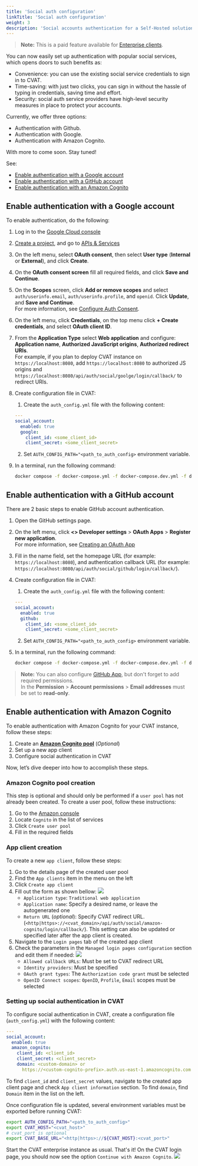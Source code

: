 ```yaml
---
title: 'Social auth configuration'
linkTitle: 'Social auth configuration'
weight: 3
description: 'Social accounts authentication for a Self-Hosted solution'
---
```


> **Note:** This is a paid feature available for [Enterprise clients](https://www.cvat.ai/pricing/on-prem).

You can now easily set up authentication with popular social services, which opens doors to
such benefits as:

- Convenience: you can use the existing
  social service credentials to sign in to CVAT.
- Time-saving: with just two clicks, you can
  sign in without the hassle of typing in сredentials, saving time and effort.
- Security: social auth service providers have
  high-level security measures in place to protect your accounts.

Currently, we offer three options:

- Authentication with Github.
- Authentication with Google.
- Authentication with Amazon Cognito.

With more to come soon. Stay tuned!

See:

- [Enable authentication with a Google account](#enable-authentication-with-a-google-account)
- [Enable authentication with a GitHub account](#enable-authentication-with-a-github-account)
- [Enable authentication with an Amazon Cognito](#enable-authentication-with-an-amazon-cognito)

## Enable authentication with a Google account

To enable authentication, do the following:

1. Log in to the [Google Cloud console](https://console.cloud.google.com/)
2. [Create a project](https://cloud.google.com/resource-manager/docs/creating-managing-projects),
   and go to [APIs & Services](https://console.cloud.google.com/apis/)
3. On the left menu, select **OAuth consent**, then select
   **User type** (**Internal** or **External**), and click **Create**.
4. On the **OAuth consent screen** fill all required fields, and click **Save and Continue**.
5. On the **Scopes** screen, click **Add or remove scopes** and
   select `auth/userinfo.email`, `auth/userinfo.profile`, and `openid`.
   Click **Update**, and **Save and Continue**.
   <br>For more information, see [Configure Auth Consent](https://developers.google.com/workspace/guides/configure-oauth-consent).
6. On the left menu, click **Credentials**, on the top
   menu click **+ Create credentials**, and select **OAuth client ID**.
7. From the **Application Type** select **Web application** and
   configure: **Application name**, **Authorized JavaScript origins**, **Authorized redirect URIs**.
   <br> For example, if you plan to deploy CVAT instance on `https://localhost:8080`, add `https://localhost:8080`
   to authorized JS origins and `https://localhost:8080/api/auth/social/goolge/login/callback/` to redirect URIs.
8. Create configuration file in CVAT:

   1. Create the `auth_config.yml` file with the following content:

   ```yaml
   ---
   social_account:
     enabled: true
     google:
       client_id: <some_client_id>
       client_secret: <some_client_secret>
   ```

   2. Set `AUTH_CONFIG_PATH="<path_to_auth_config>` environment variable.

9. In a terminal, run the following command:

   ```bash
   docker compose -f docker-compose.yml -f docker-compose.dev.yml -f docker-compose.override.yml up -d --build
   ```

## Enable authentication with a GitHub account

There are 2 basic steps to enable GitHub account authentication.

1. Open the GitHub settings page.
2. On the left menu, click **<> Developer settings** > **OAuth Apps** > **Register new application**.
   <br>For more information, see [Creating an OAuth App](https://docs.github.com/en/developers/apps/building-oauth-apps/creating-an-oauth-app)
3. Fill in the name field, set the homepage URL (for example: `https://localhost:8080`),
   and authentication callback URL (for example: `https://localhost:8080/api/auth/social/github/login/callback/`).
4. Create configuration file in CVAT:

   1. Create the `auth_config.yml` file with the following content:

   ```yaml
   ---
   social_account:
     enabled: true
     github:
       client_id: <some_client_id>
       client_secret: <some_client_secret>
   ```

   2. Set `AUTH_CONFIG_PATH="<path_to_auth_config>` environment variable.

5. In a terminal, run the following command:

   ```bash
   docker compose -f docker-compose.yml -f docker-compose.dev.yml -f docker-compose.override.yml up -d --build
   ```

> **Note:** You can also configure [GitHub App](https://docs.github.com/en/developers/apps/building-github-apps/creating-a-github-app),
> but don't forget to add required permissions.
> <br>In the **Permission** > **Account permissions** > **Email addresses** must be set to **read-only**.

## Enable authentication with Amazon Cognito

To enable authentication with Amazon Cognito for your CVAT instance, follow these steps:

1. Create an **[Amazon Cognito pool](https://docs.aws.amazon.com/cognito/latest/developerguide/cognito-user-identity-pools.html)**
   (*Optional*)
1. Set up a new app client
1. Configure social authentication in CVAT

Now, let’s dive deeper into how to accomplish these steps.

### Amazon Cognito pool creation

This step is optional and should only be performed if a `user pool` has not already been created.
To create a user pool, follow these instructions:
1. Go to the [Amazon console](https://console.aws.amazon.com/console/home)
1. Locate `Cognito` in the list of services
1. Click `Create user pool`
1. Fill in the required fields

### App client creation

To create a new `app client`, follow these steps:
1. Go to the details page of the created user pool
1. Find the `App clients` item in the menu on the left
1. Click `Create app client`
1. Fill out the form as shown bellow:
    ![](/images/cognito_pool_1.png)
    - `Application type`: `Traditional web application`
    - `Application name`: Specify a desired name, or leave the autogenerated one
    - `Return URL` (*optional*): Specify CVAT redirect URL.
      (`<http|https>://<cvat_domain>/api/auth/social/amazon-cognito/login/callback/`).
      This setting can also be updated or specified later after the app client is created.
1. Navigate to the `Login pages` tab of the created app client
1. Check the parameters in the `Managed login pages configuration` section and edit them if needed:
    ![](/images/cognito_pool_2.png)
    - `Allowed callback URLs`: Must be set to CVAT redirect URL
    - `Identity providers`: Must be specified
    - `OAuth grant types`: The `Authorization code grant` must be selected
    - `OpenID Connect scopes`: `OpenID`, `Profile`, `Email` scopes must be selected

### Setting up social authentication in CVAT

To configure social authentication in CVAT, create a configuration file
(`auth_config.yml`) with the following content:
  ```yaml
  ---
  social_account:
    enabled: true
    amazon_cognito:
      client_id: <client_id>
      client_secret: <client_secret>
      domain: <custom-domain> or
        https://<custom-cognito-prefix>.auth.us-east-1.amazoncognito.com
  ```
To find `client_id` and `client_secret` values, navigate to the created app client page
and check `App client information` section. To find `domain`, find `Domain` item in the list on the left.

Once configuration file is updated, several environment variables must be exported before running CVAT:
  ```bash
  export AUTH_CONFIG_PATH="<path_to_auth_config>"
  export CVAT_HOST="<cvat_host>"
  # cvat_port is optional
  export CVAT_BASE_URL="<http|https>://${CVAT_HOST}:<cvat_port>"
  ```

Start the CVAT enterprise instance as usual.
That's it! On the CVAT login page, you should now see the option `Continue with Amazon Cognito`.
![](/images/login_page_with_amazon_cognito.png)
